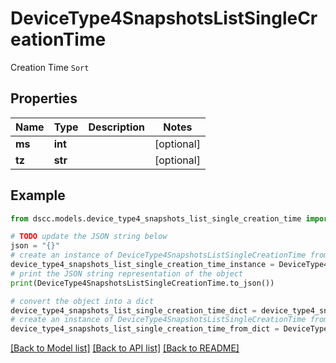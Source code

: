 # DeviceType4SnapshotsListSingleCreationTime

Creation Time `Sort`

## Properties

Name | Type | Description | Notes
------------ | ------------- | ------------- | -------------
**ms** | **int** |  | [optional] 
**tz** | **str** |  | [optional] 

## Example

```python
from dscc.models.device_type4_snapshots_list_single_creation_time import DeviceType4SnapshotsListSingleCreationTime

# TODO update the JSON string below
json = "{}"
# create an instance of DeviceType4SnapshotsListSingleCreationTime from a JSON string
device_type4_snapshots_list_single_creation_time_instance = DeviceType4SnapshotsListSingleCreationTime.from_json(json)
# print the JSON string representation of the object
print(DeviceType4SnapshotsListSingleCreationTime.to_json())

# convert the object into a dict
device_type4_snapshots_list_single_creation_time_dict = device_type4_snapshots_list_single_creation_time_instance.to_dict()
# create an instance of DeviceType4SnapshotsListSingleCreationTime from a dict
device_type4_snapshots_list_single_creation_time_from_dict = DeviceType4SnapshotsListSingleCreationTime.from_dict(device_type4_snapshots_list_single_creation_time_dict)
```
[[Back to Model list]](../README.md#documentation-for-models) [[Back to API list]](../README.md#documentation-for-api-endpoints) [[Back to README]](../README.md)


